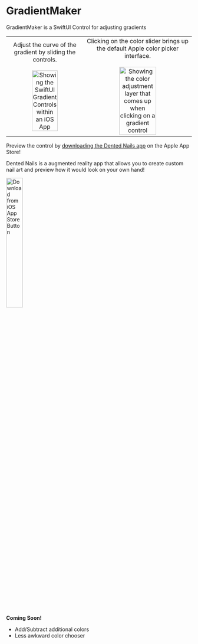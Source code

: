 # GradientMaker

GradientMaker is a SwiftUI Control for adjusting gradients

<table>
  <tr>
    <td align="center">
      Adjust the curve of the gradient by sliding the controls. <br /><br />
      <img src="https://user-images.githubusercontent.com/3518657/202859675-7d1a349a-ca25-4dd7-8a02-ca9b9798d6b6.jpg" width="60%" alt="Showing the SwiftUI Gradient Controls within an iOS App" />
    </td>
    <td align="center">
      Clicking on the color slider brings up the default Apple color picker interface.<br /><br />
      <img src="https://user-images.githubusercontent.com/3518657/202858938-92d928e7-1dd1-49b3-9ec6-03730a142709.jpg" width="60%" alt="Showing the color adjustment layer that comes up when clicking on a gradient control" />
    </td>
  </tr>
</table>

Preview the control by [downloading the Dented Nails app]([https://apps.apple.com/us/app/dented-nails/id1529866818) on the Apple App Store!

Dented Nails is a augmented reality app that allows you to create custom nail art and preview how it would look on your own hand!

<img src="https://user-images.githubusercontent.com/3518657/202859455-7b39c8bd-3cb8-436b-ac84-4fd989a036fd.png" width="30%" alt="Download from iOS App Store Button" />

**Coming Soon!**
- Add/Subtract additional colors
- Less awkward color chooser
